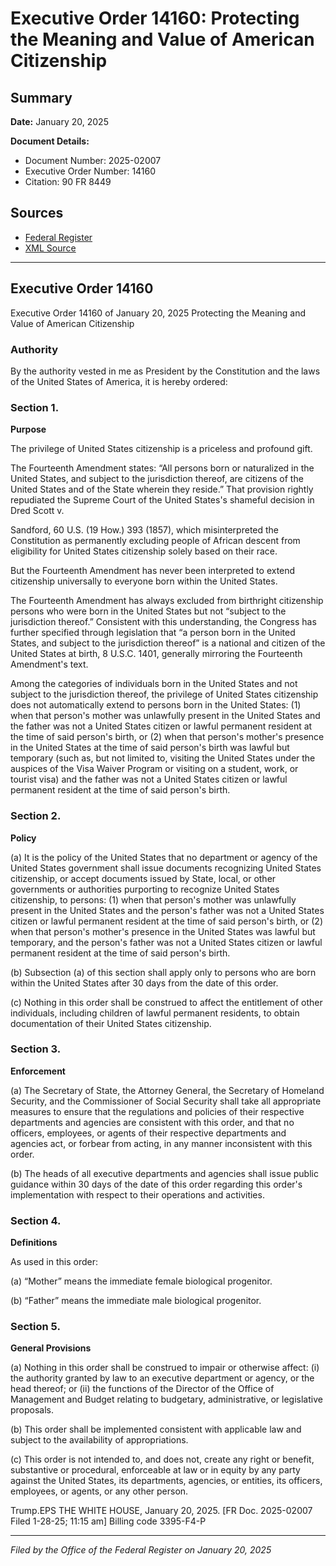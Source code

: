 # Executive Order 14160: Protecting the Meaning and Value of American Citizenship

## Summary

**Date:** January 20, 2025

**Document Details:**
- Document Number: 2025-02007
- Executive Order Number: 14160
- Citation: 90 FR 8449

## Sources
- [Federal Register](https://www.federalregister.gov/documents/2025/01/29/2025-02007/protecting-the-meaning-and-value-of-american-citizenship)
- [XML Source](https://www.federalregister.gov/documents/full_text/xml/2025/01/29/2025-02007.xml)

---

## Executive Order 14160

Executive Order 14160 of January 20, 2025
Protecting the Meaning and Value of American Citizenship
### Authority

By the authority vested in me as President by the Constitution and the laws of the United States of America, it is hereby ordered:
### Section 1.

**Purpose**

The privilege of United States citizenship is a priceless and profound gift.

The Fourteenth Amendment states: “All persons born or naturalized in the United States, and subject to the jurisdiction thereof, are citizens of the United States and of the State wherein they reside.” That provision rightly repudiated the Supreme Court of the United States's shameful decision in 
Dred Scott
v.

Sandford,
60 U.S. (19 How.) 393 (1857), which misinterpreted the Constitution as permanently excluding people of African descent from eligibility for United States citizenship solely based on their race.

But the Fourteenth Amendment has never been interpreted to extend citizenship universally to everyone born within the United States.

The Fourteenth Amendment has always excluded from birthright citizenship persons who were born in the United States but not “subject to the jurisdiction thereof.” Consistent with this understanding, the Congress has further specified through legislation that “a person born in the United States, and subject to the jurisdiction thereof” is a national and citizen of the United States at birth, 8 U.S.C. 1401, generally mirroring the Fourteenth Amendment's text.

Among the categories of individuals born in the United States and not subject to the jurisdiction thereof, the privilege of United States citizenship does not automatically extend to persons born in the United States: (1) when that person's mother was unlawfully present in the United States and the father was not a United States citizen or lawful permanent resident at the time of said person's birth, or (2) when that person's mother's presence in the United States at the time of said person's birth was lawful but temporary (such as, but not limited to, visiting the United States under the auspices of the Visa Waiver Program or visiting on a student, work, or tourist visa) and the father was not a United States citizen or lawful permanent resident at the time of said person's birth.
### Section 2.

**Policy**

(a) It is the policy of the United States that no department or agency of the United States government shall issue documents recognizing United States citizenship, or accept documents issued by State, local, or other governments or authorities purporting to recognize United States citizenship, to persons: (1) when that person's mother was unlawfully present in the United States and the person's father was not a United States citizen or lawful permanent resident at the time of said person's birth, or (2) when that person's mother's presence in the United States was lawful but temporary, and the person's father was not a United States citizen or lawful permanent resident at the time of said person's birth.

(b) Subsection (a) of this section shall apply only to persons who are born within the United States after 30 days from the date of this order.

(c) Nothing in this order shall be construed to affect the entitlement of other individuals, including children of lawful permanent residents, to obtain documentation of their United States citizenship.
### Section 3.

**Enforcement**

(a) The Secretary of State, the Attorney General, the Secretary of Homeland Security, and the Commissioner of Social Security shall take all appropriate measures to ensure that the regulations and policies 
of their respective departments and agencies are consistent with this order, and that no officers, employees, or agents of their respective departments and agencies act, or forbear from acting, in any manner inconsistent with this order.

(b) The heads of all executive departments and agencies shall issue public guidance within 30 days of the date of this order regarding this order's implementation with respect to their operations and activities.
### Section 4.

**Definitions**

As used in this order:

(a) “Mother” means the immediate female biological progenitor.

(b) “Father” means the immediate male biological progenitor.
### Section 5.

**General Provisions**

(a) Nothing in this order shall be construed to impair or otherwise affect:
    (i) the authority granted by law to an executive department or agency, or the head thereof; or
    (ii) the functions of the Director of the Office of Management and Budget relating to budgetary, administrative, or legislative proposals.

(b) This order shall be implemented consistent with applicable law and subject to the availability of appropriations.

(c) This order is not intended to, and does not, create any right or benefit, substantive or procedural, enforceable at law or in equity by any party against the United States, its departments, agencies, or entities, its officers, employees, or agents, or any other person.

Trump.EPS
THE WHITE HOUSE,
January 20, 2025.
[FR Doc. 2025-02007 
Filed 1-28-25; 11:15 am]
Billing code 3395-F4-P

---

*Filed by the Office of the Federal Register on January 20, 2025*
